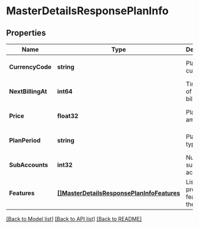 # MasterDetailsResponsePlanInfo

## Properties
Name | Type | Description | Notes
------------ | ------------- | ------------- | -------------
**CurrencyCode** | **string** | Plan currency | [optional] [default to null]
**NextBillingAt** | **int64** | Timestamp of next billing date | [optional] [default to null]
**Price** | **float32** | Plan amount | [optional] [default to null]
**PlanPeriod** | **string** | Plan period type | [optional] [default to null]
**SubAccounts** | **int32** | Number of sub-accounts | [optional] [default to null]
**Features** | [**[]MasterDetailsResponsePlanInfoFeatures**](masterDetailsResponsePlanInfoFeatures.md) | List of provided features in the plan | [optional] [default to null]

[[Back to Model list]](../README.md#documentation-for-models) [[Back to API list]](../README.md#documentation-for-api-endpoints) [[Back to README]](../README.md)


